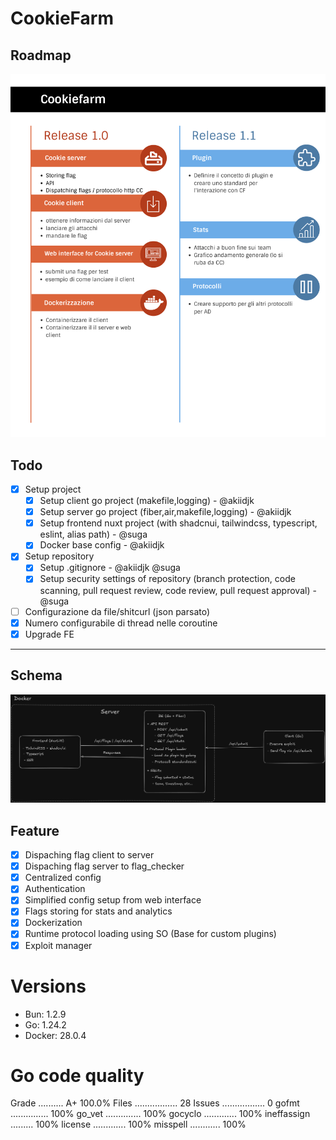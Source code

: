 # CookieFarm

## Roadmap

![Roadmap](images/roadmap.png)

## Todo

- [x] Setup project
  - [x] Setup client go project (makefile,logging) - @akiidjk
  - [x] Setup server go project (fiber,air,makefile,logging) - @akiidjk
  - [x] Setup frontend nuxt project (with shadcnui, tailwindcss, typescript, eslint, alias path) - @suga
  - [x] Docker base config - @akiidjk
- [x] Setup repository
  - [x] Setup .gitignore - @akiidjk @suga
  - [x] Setup security settings of repository (branch protection, code scanning, pull request review, code review, pull request approval) - @suga
- [ ] Configurazione da file/shitcurl (json parsato)
- [x] Numero configurabile di thread nelle coroutine
- [x] Upgrade FE

---

## Schema

![Schema](images/schema.png)


## Feature

- [x] Dispaching flag client to server
- [x] Dispaching flag server to flag_checker
- [x] Centralized config
- [x] Authentication
- [x] Simplified config setup from web interface
- [x] Flags storing for stats and analytics
- [x] Dockerization
- [x] Runtime protocol loading using SO (Base for custom plugins)
- [x] Exploit manager

# Versions

- Bun: 1.2.9
- Go: 1.24.2
- Docker: 28.0.4


# Go code quality

Grade .......... A+ 100.0%
Files ................. 28
Issues ................. 0
gofmt ............... 100%
go_vet .............. 100%
gocyclo ............. 100%
ineffassign ......... 100%
license ............. 100%
misspell ............ 100%
